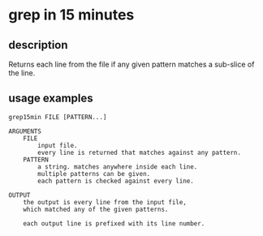 # grep in 15 minutes
## description
Returns each line from the file
if any given pattern matches a sub-slice of the line.

## usage examples
```
grep15min FILE [PATTERN...]

ARGUMENTS
    FILE
        input file.
        every line is returned that matches against any pattern.
    PATTERN
        a string. matches anywhere inside each line.
        multiple patterns can be given.
        each pattern is checked against every line.

OUTPUT
    the output is every line from the input file,
    which matched any of the given patterns.

    each output line is prefixed with its line number.
```
